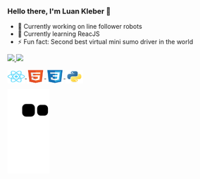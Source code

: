 ### Hello there, I'm Luan Kleber 👋

- 🔭 Currently working on line follower robots 
- 🌱 Currently learning ReacJS
- ⚡ Fun fact: Second best virtual mini sumo driver in the world


<div align="left">
  <a href="https://github.com/luankleber">
  <img height="180em" src="https://github-readme-stats.vercel.app/api?username=luankleber&show_icons=true&theme=tokyonight&include_all_commits=true&count_private=true"/>
  <img height="180em" src="https://github-readme-stats.vercel.app/api/top-langs/?username=luankleber&layout=compact&langs_count=7&theme=tokyonight "/>
</div>
<div align="left">
  <div style="display: inline_block"><br>
  <img align="center" alt="Rafa-React" height="30" width="40" src="https://raw.githubusercontent.com/devicons/devicon/master/icons/react/react-original.svg">
  <img align="center" alt="Rafa-HTML" height="30" width="40" src="https://raw.githubusercontent.com/devicons/devicon/master/icons/html5/html5-original.svg">
  <img align="center" alt="Rafa-CSS" height="30" width="40" src="https://raw.githubusercontent.com/devicons/devicon/master/icons/css3/css3-original.svg">
  <img align="center" alt="Rafa-Python" height="30" width="40" src="https://raw.githubusercontent.com/devicons/devicon/master/icons/python/python-original.svg">
</div>
  
   ![Snake animation](https://github.com/luankleber/luankleber/blob/output/github-contribution-grid-snake.svg)
